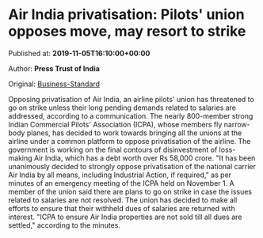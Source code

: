 
# Air India privatisation: Pilots' union opposes move, may resort to strike

Published at: **2019-11-05T16:10:00+00:00**

Author: **Press Trust of India**

Original: [Business-Standard](https://www.business-standard.com/article/pti-stories/air-india-pilots-union-opposes-privatisation-may-resort-to-strike-119110501746_1.html)

Opposing privatisation of Air India, an airline pilots' union has threatened to go on strike unless their long pending demands related to salaries are addressed, according to a communication.
The nearly 800-member strong Indian Commercial Pilots' Association (ICPA), whose members fly narrow-body planes, has decided to work towards bringing all the unions at the airline under a common platform to oppose privatisation of the airline.
The government is working on the final contours of disinvestment of loss-making Air India, which has a debt worth over Rs 58,000 crore.
"It has been unanimously decided to strongly oppose privatisation of the national carrier Air India by all means, including Industrial Action, if required," as per minutes of an emergency meeting of the ICPA held on November 1.
A member of the union said there are plans to go on strike in case the issues related to salaries are not resolved.
The union has decided to make all efforts to ensure that their withheld dues of salaries are returned with interest.
"ICPA to ensure Air India properties are not sold till all dues are settled," according to the minutes.

